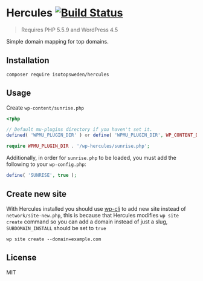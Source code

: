 # Hercules [![Build Status](https://travis-ci.org/isotopsweden/wp-hercules.svg?branch=master)](https://travis-ci.org/isotopsweden/wp-hercules)

> Requires PHP 5.5.9 and WordPress 4.5

Simple domain mapping for top domains.

## Installation

```
composer require isotopsweden/hercules
```

## Usage

Create `wp-content/sunrise.php`

```php
<?php

// Default mu-plugins directory if you haven't set it.
defined( 'WPMU_PLUGIN_DIR' ) or define( 'WPMU_PLUGIN_DIR', WP_CONTENT_DIR . '/mu-plugins' );

require WPMU_PLUGIN_DIR . '/wp-hercules/sunrise.php';
```

Additionally, in order for `sunrise.php` to be loaded, you must add the following to your `wp-config.php`:

```php
define( 'SUNRISE', true );
```

## Create new site

With Hercules installed you should use [wp-cli](https://wp-cli.org) to add new site instead of `network/site-new.php`, this is because that Hercules modifies `wp site create` command so you can add a domain instead of just a slug, `SUBDOMAIN_INSTALL` should be set to `true`

```
wp site create --domain=example.com
```

## License

MIT
